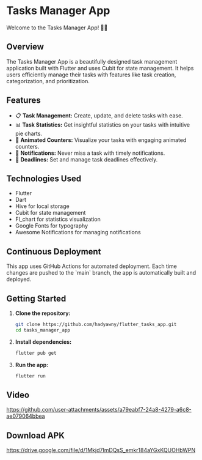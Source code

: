 
# Tasks Manager App

Welcome to the Tasks Manager App! 📝✨

## Overview
The Tasks Manager App is a beautifully designed task management application built with Flutter and uses Cubit for state management. It helps users efficiently manage their tasks with features like task creation, categorization, and prioritization.

## Features
- 📋 **Task Management:** Create, update, and delete tasks with ease.
- 📊 **Task Statistics:** Get insightful statistics on your tasks with intuitive pie charts.
- 🔄 **Animated Counters:** Visualize your tasks with engaging animated counters.
- 🔔 **Notifications:** Never miss a task with timely notifications.
- 📅 **Deadlines:** Set and manage task deadlines effectively.


## Technologies Used
- Flutter
- Dart
- Hive for local storage
- Cubit for state management
- Fl_chart for statistics visualization
- Google Fonts for typography
- Awesome Notifications for managing notifications

## Continuous Deployment
This app uses GitHub Actions for automated deployment. Each time changes are pushed to the \`main\` branch, the app is automatically built and deployed.


## Getting Started
1. **Clone the repository:**
   ```sh
   git clone https://github.com/hadyawny/flutter_tasks_app.git
   cd tasks_manager_app
   ```

2. **Install dependencies:**
   ```sh
   flutter pub get
   ```

3. **Run the app:**
   ```sh
   flutter run
   ```

## Video



https://github.com/user-attachments/assets/a79eabf7-24a8-4279-a6c8-ae079064bbea



## Download APK

https://drive.google.com/file/d/1Mkjd7ImDQsS_emkr184aYGxKQUOHbWPN

